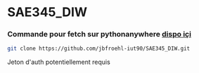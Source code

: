 # SAE345_DIW
 
### Commande pour fetch sur pythonanywhere [dispo içi](https://jbfroehl.pythonanywhere.com/)  
```bash
git clone https://github.com/jbfroehl-iut90/SAE345_DIW.git
```

Jeton d'auth potentiellement requis
